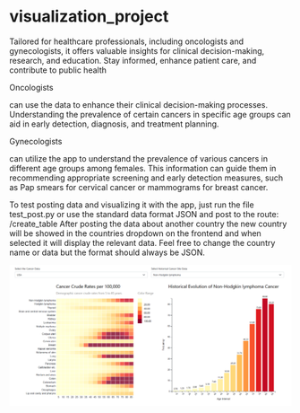 # visualization_project

 Tailored for healthcare professionals, including oncologists and gynecologists, it offers valuable insights for clinical decision-making, research, and education. Stay informed, enhance patient care, and contribute to public health 

 Oncologists 

 
 can use the data to enhance their clinical decision-making processes. Understanding the prevalence of certain cancers in specific age groups can aid in early detection, diagnosis, and treatment planning.

 
 Gynecologists

  can utilize the app to understand the prevalence of various cancers in different age groups among females. This information can guide them in recommending appropriate screening and early detection measures, such as Pap smears for cervical cancer or mammograms for breast cancer.


 To test posting data and visualizing it with the app, just run the file test_post.py or use the standard data format JSON and post to the route: /create_table
 After posting the data about another country the new country will be showed in the countries dropdown on the frontend and when selected it will display the relevant data. Feel free to change the country name or data but the format should always be JSON.

![Alt Text](frontend.png)


